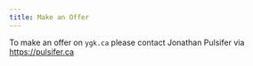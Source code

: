 ```yaml
---
title: Make an Offer
---
```


To make an offer on `ygk.ca` please contact Jonathan Pulsifer via https://pulsifer.ca
